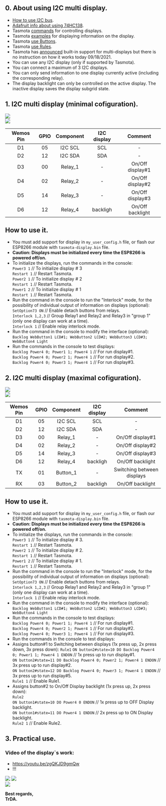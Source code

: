 ## 0. About using I2C multi display.   
 - [How to use I2C bus](https://github.com/arendst/Tasmota/discussions/10827).  
 - [Adafruit info about using 74HC138](https://learn.adafruit.com/delorean-time-circuit/circuit-trickery).
 - Tasmota [commands](https://tasmota.github.io/docs/Commands/#displays) for controlling displays.  
 - Tasmota [examples](https://tasmota.github.io/docs/Displays/#rule-examples-for-scripting-examples-see-scripting-docs) for displaying information on the display.  
 - Tasmota [use Buttons](https://tasmota.github.io/docs/Buttons-and-Switches/#button).   
 - Tasmota [use Rules](https://tasmota.github.io/docs/Rules/).    
 - Tasmota has [announced](https://github.com/arendst/Tasmota/pull/11821) built-in support for multi-displays but there is no instruction on how it works today 09/18/2021. 
 - You can use any I2C display (only if supported by Tasmota).
 - You can connect a maximum of 3 I2C displays.
 - You can only send information to one display currently active (including the corresponding relay).  
 - The display backlight can only be controlled on the active display. The inactive display saves the display subgrid state.  

## 1. I2C multi display (minimal cofiguration).
![](https://raw.githubusercontent.com/TrDA-hab/Projects/master/I2C%20multi%20display/4161.jpg)  
![](https://raw.githubusercontent.com/TrDA-hab/Projects/master/I2C%20multi%20display/4162.jpg)   

Wemos Pin|GPIO|Component|I2C display|Сomment|
:-:|:-:|:-:|:-:|:-:
D1|05|I2C SCL|SCL|-
D2|12|I2C SDA|SDA|-
D3|00|Relay_1|-|On/Off display#1
D4|02|Relay_2|-|On/Off display#2
D5|14|Relay_3|-|On/Off display#3
D6|12|Relay_4|backligh|On/Off backlight

## How to use it.  
 - You must add support for display in `my_user_config.h` file, or flash our ESP8266 module with `tasmota-display.bin` file.   
 - **Caution: Displays must be initialized every time the ESP8266 is powered off/on.**
 - To initialize the displays, run the commands in the console:  
   `Power3 1`  // To initialize display # 3  
   `Restart 1` // Restart Tasmota.   
   `Power2 1`  // To initialize display # 2  
   `Restart 1` // Restart Tasmota.  
   `Power1 2`  // To initialize display # 1  
   `Restart 1` // Restart Tasmota.    
 - Run the command in the console  to run the "Interlock" mode, for the possibility of individual output of information on displays (optional):  
   `SetOption73 ON`  // Enable detach buttons from relays.  
   `Interlock 1,2,3` // Group Relay1 and Relay2 and Relay3 in "group 1" (only one display can work at a time).  
   `Interlock 1`     // Enable relay interlock mode.  
 - Run the command in the console to modify the interface (optional):   
   `Backlog WebButton1 LCD#1; WebButton2 LCD#2; WebButton3 LCD#3; WebButton4 Light`  
 - Run the commands in the console to test displays:  
   `Backlog Power4 0; Power1 1; Power4 1` // For run display#1.  
   `Backlog Power4 0; Power2 1; Power4 1` // For run display#2.  
   `Backlog Power4 0; Power3 1; Power4 1` // For run display#3.  

## 2. I2C multi display (maximal cofiguration).
![](https://raw.githubusercontent.com/TrDA-hab/Projects/master/I2C%20multi%20display/4171.jpg)  
![](https://raw.githubusercontent.com/TrDA-hab/Projects/master/I2C%20multi%20display/4172.jpg)   

Wemos Pin|GPIO|Component|I2C display|Сomment|
:-:|:-:|:-:|:-:|:-:
D1|05|I2C SCL|SCL|-
D2|12|I2C SDA|SDA|-
D3|00|Relay_1|-|On/Off display#1
D4|02|Relay_2|-|On/Off display#2
D5|14|Relay_3|-|On/Off display#3
D6|12|Relay_4|backligh|On/Off backlight
TX|01|Button_1|-|Switching between displays
RX|03|Button_2|backligh|On/Off backlight  

## How to use it.  
 - You must add support for display in `my_user_config.h` file, or flash our ESP8266 module with `tasmota-display.bin` file.   
 - **Caution: Displays must be initialized every time the ESP8266 is powered off/on.**
 - To initialize the displays, run the commands in the console:  
   `Power3 1`  // To initialize display # 3.  
   `Restart 1` // Restart Tasmota.  
   `Power2 1`  // To initialize display # 2.  
   `Restart 1` // Restart Tasmota.  
   `Power1 2`  // To initialize display # 1.  
   `Restart 1` // Restart Tasmota.   
 - Run the command in the console  to run the "Interlock" mode, for the possibility of individual output of information on displays (optional):  
   `SetOption73 ON`  // Enable detach buttons from relays.  
   `Interlock 1,2,3` // Group Relay1 and Relay2 and Relay3 in "group 1" (only one display can work at a time).  
   `Interlock 1`     // Enable relay interlock mode.  
 - Run the command in the console to modify the interface (optional):   
   `Backlog WebButton1 LCD#1; WebButton2 LCD#2; WebButton3 LCD#3; WebButton4 Light`  
 - Run the commands in the console to test displays:  
   `Backlog Power4 0; Power1 1; Power4 1` // For run display#1.  
   `Backlog Power4 0; Power2 1; Power4 1` // For run display#2.  
   `Backlog Power4 0; Power3 1; Power4 1` // For run display#3.  
 - Run the commands in the console to test displays:  
 - Assigns button#1 to Switching between displays (1x press up, 2x press down, 3x press down):
   `Rule1` 
   `ON button2#state=10 DO Backlog Power4 0; Power1 1; Power4 1 ENDON`  // 1x press up to run display#1.    
   `ON button2#state=11 DO Backlog Power4 0; Power2 1; Power4 1 ENDON`  // 3x press up to run display#2.      
   `ON button2#state=12 DO Backlog Power4 0; Power3 1; Power4 1 ENDON`  // 3x press up to run display#5.      
   `Rule1 1`  // Enable Rule1.  
 - Assigns button#2 to On/Off Display backlight (1x press up, 2x press down):   
   `Rule2`   
   `ON button1#state=10 DO Power4 0 ENDON`  // 1x press up to OFF Display backlight.  
   `ON button1#state=11 DO Power4 1 ENDON`  // 2x press up to ON Display backlight.  
   `Rule2 1` // Enable Rule2.  

## 3. Practical use.  
### Video of the display`s work:   
 - https://youtu.be/zgQKJD9gmQw   
 - !!!  

![](https://raw.githubusercontent.com/TrDA-hab/Projects/master/I2C%20multi%20display/20210918_152007.jpg) 
![](https://raw.githubusercontent.com/TrDA-hab/Projects/master/I2C%20multi%20display/20210918_152007.jpg)  
![](https://raw.githubusercontent.com/TrDA-hab/Projects/master/I2C%20multi%20display/20210919_192536.jpg)  

**Best regards,   
TrDA.**
